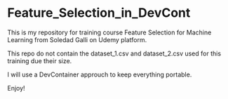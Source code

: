 # Feature_Selection_in_DevCont
This is my repository for training course Feature Selection for Machine Learning
from Soledad Galli on Udemy platform.

This repo do not contain the dataset_1.csv and dataset_2.csv used for this training due their size.

I will use a DevContainer approuch to keep everything portable.

Enjoy!
